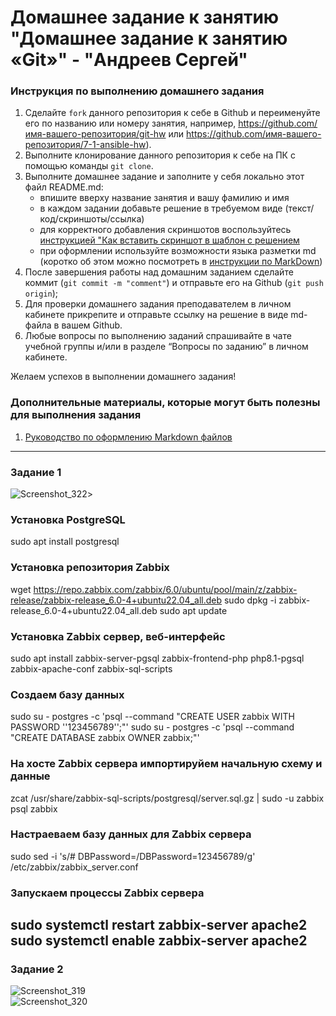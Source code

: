 # Домашнее задание к занятию "Домашнее задание к занятию «Git»" - "Андреев Сергей"


### Инструкция по выполнению домашнего задания

   1. Сделайте `fork` данного репозитория к себе в Github и переименуйте его по названию или номеру занятия, например, https://github.com/имя-вашего-репозитория/git-hw или  https://github.com/имя-вашего-репозитория/7-1-ansible-hw).
   2. Выполните клонирование данного репозитория к себе на ПК с помощью команды `git clone`.
   3. Выполните домашнее задание и заполните у себя локально этот файл README.md:
      - впишите вверху название занятия и вашу фамилию и имя
      - в каждом задании добавьте решение в требуемом виде (текст/код/скриншоты/ссылка)
      - для корректного добавления скриншотов воспользуйтесь [инструкцией "Как вставить скриншот в шаблон с решением](https://github.com/netology-code/sys-pattern-homework/blob/main/screen-instruction.md)
      - при оформлении используйте возможности языка разметки md (коротко об этом можно посмотреть в [инструкции  по MarkDown](https://github.com/netology-code/sys-pattern-homework/blob/main/md-instruction.md))
   4. После завершения работы над домашним заданием сделайте коммит (`git commit -m "comment"`) и отправьте его на Github (`git push origin`);
   5. Для проверки домашнего задания преподавателем в личном кабинете прикрепите и отправьте ссылку на решение в виде md-файла в вашем Github.
   6. Любые вопросы по выполнению заданий спрашивайте в чате учебной группы и/или в разделе “Вопросы по заданию” в личном кабинете.
   
Желаем успехов в выполнении домашнего задания!
   
### Дополнительные материалы, которые могут быть полезны для выполнения задания

1. [Руководство по оформлению Markdown файлов](https://gist.github.com/Jekins/2bf2d0638163f1294637#Code)

---

### Задание 1

![Screenshot_322](https://github.com/SergeiViktorovich/gitlab-hw/tree/main/img/Screenshot_322.png)>  

### Установка PostgreSQL
sudo apt install postgresql
### Установка репозитория Zabbix
wget https://repo.zabbix.com/zabbix/6.0/ubuntu/pool/main/z/zabbix-release/zabbix-release_6.0-4+ubuntu22.04_all.deb
sudo dpkg -i zabbix-release_6.0-4+ubuntu22.04_all.deb
sudo apt update
### Установка Zabbix сервер, веб-интерфейс
sudo apt install zabbix-server-pgsql zabbix-frontend-php php8.1-pgsql zabbix-apache-conf zabbix-sql-scripts
### Создаем базу данных
sudo su - postgres -c 'psql --command "CREATE USER zabbix WITH PASSWORD '\'123456789\'';"'
sudo su - postgres -c 'psql --command "CREATE DATABASE zabbix OWNER zabbix;"'
### На хосте Zabbix сервера импортируйем начальную схему и данные
zcat /usr/share/zabbix-sql-scripts/postgresql/server.sql.gz | sudo -u zabbix psql zabbix
### Настраеваем базу данных для Zabbix сервера
sudo sed -i 's/# DBPassword=/DBPassword=123456789/g' /etc/zabbix/zabbix_server.conf
### Запускаем процессы Zabbix сервера
sudo systemctl restart zabbix-server apache2
sudo systemctl enable zabbix-server apache2
---

### Задание 2

![Screenshot_319](https://github.com/SergeiViktorovich/gitlab-hw/assets/143599204/c2a5dd0e-a644-4467-b41a-9d93aa997ed2)  
![Screenshot_320](https://github.com/SergeiViktorovich/gitlab-hw/assets/143599204/a7a28dea-8177-4c37-9f59-9356574d1502)  

